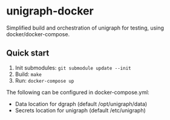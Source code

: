# unigraph-docker

Simplified build and orchestration of unigraph for testing, using docker/docker-compose.

## Quick start

1. Init submodules: `git submodule update --init`
2. Build: `make`
3. Run: `docker-compose up`

The following can be configured in docker-compose.yml:
- Data location for dgraph (default /opt/unigraph/data)
- Secrets location for unigraph (default /etc/unigraph)
